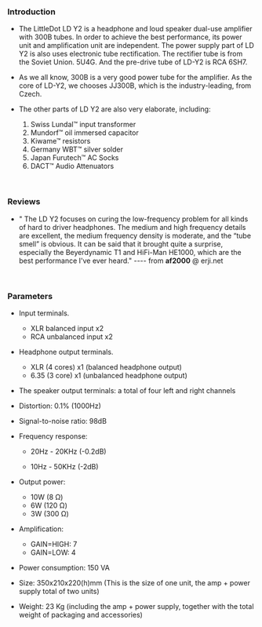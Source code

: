 ### Introduction

- The LittleDot LD Y2 is a headphone and loud speaker dual-use amplifier with 300B tubes. In order to achieve the best performance, its power unit and amplification unit are independent. The power supply part of LD Y2 is also uses electronic tube rectification. The rectifier tube is from the Soviet Union. 5U4G. And the pre-drive tube of LD-Y2 is RCA 6SH7.  
- As we all know, 300B is a very good power tube for the amplifier. As the core of  LD-Y2, we chooses JJ300B, which is the industry-leading, from Czech.
- The other parts of LD Y2 are also very elaborate, including:

  1. Swiss Lundal™ input transformer
  2. Mundorf™  oil immersed capacitor
  3. Kiwame™ resistors
  4. Germany WBT™ silver solder
  5. Japan Furutech™ AC Socks
  6. DACT™ Audio Attenuators

<BR>

### Reviews

- " The LD Y2 focuses on curing the low-frequency problem for all kinds of hard to driver headphones. The medium and high frequency details are excellent, the medium frequency density is moderate, and the “tube smell” is  obvious. It can be said that it brought quite a surprise, especially the  Beyerdynamic T1 and HiFi-Man HE1000, which are the best performance I've ever heard."  ---- from **af2000** @ erji.net

  

<BR>

### Parameters

- Input terminals.
  - XLR balanced input x2
  - RCA unbalanced input x2 

- Headphone output terminals.

  - XLR (4 cores) x1 (balanced headphone output)
  - 6.35 (3 core) x1 (unbalanced headphone output)

- The speaker output terminals: a total of four left and right channels

- Distortion: 0.1% (1000Hz) 

- Signal-to-noise ratio: 98dB

- Frequency response:

  - 20Hz - 20KHz (-0.2dB)

  - 10Hz - 50KHz (-2dB) 

- Output power:

  - 10W (8 Ω) 	
  - 6W (120 Ω)
  - 3W (300 Ω)

- Amplification:

  - GAIN=HIGH: 7
  - GAIN=LOW: 4

- Power consumption: 150 VA

-  Size: 350x210x220(h)mm (This is the size of one unit, the amp + power supply total of two units)

- Weight: 23 Kg (including the amp + power supply, together with the total weight of packaging and accessories)